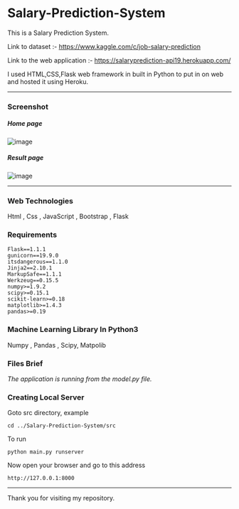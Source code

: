 # Salary-Prediction-System
This is a Salary Prediction System.

Link to dataset :- https://www.kaggle.com/c/job-salary-prediction

Link to the web application :- https://salaryprediction-api19.herokuapp.com/

I used HTML,CSS,Flask web framework in built in Python to put in on web and hosted it using Heroku.

***
### Screenshot

##### Home page

![image](https://user-images.githubusercontent.com/59951582/137630631-164a6b1d-cd6f-4d32-ad9f-db2c6cc4ca64.png)


##### Result page
![image](https://user-images.githubusercontent.com/59951582/137630663-ce305f38-e963-4f58-9231-505c313c41ca.png)


***
### Web Technologies
Html , Css , JavaScript , Bootstrap , Flask

### Requirements
```
Flask==1.1.1
gunicorn==19.9.0
itsdangerous==1.1.0
Jinja2==2.10.1
MarkupSafe==1.1.1
Werkzeug==0.15.5
numpy>=1.9.2
scipy>=0.15.1
scikit-learn>=0.18
matplotlib>=1.4.3
pandas>=0.19
```

### Machine Learning Library In Python3

Numpy , Pandas , Scipy, Matpolib

### Files Brief

*The application is running from the model.py file.*

### Creating Local Server

Goto src directory, example

```
cd ../Salary-Prediction-System/src
```
To run
```
python main.py runserver
```
Now open your browser and go to this address
```
http://127.0.0.1:8000
```
***
Thank you for visiting my repository.

